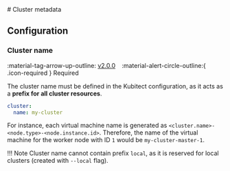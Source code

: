 [tag 2.0.0]: https://github.com/MusicDin/kubitect/releases/tag/v2.0.0

<div markdown="1" class="text-center">
# Cluster metadata
</div>

<div markdown="1" class="text-justify">

## Configuration

### Cluster name

:material-tag-arrow-up-outline: [v2.0.0][tag 2.0.0]
&ensp;
:material-alert-circle-outline:{ .icon-required } Required

The cluster name must be defined in the Kubitect configuration, as it acts as a **prefix for all cluster resources**.

```yaml
cluster:
  name: my-cluster
```

For instance, each virtual machine name is generated as `<cluster.name>-<node.type>-<node.instance.id>`.
Therefore, the name of the virtual machine for the worker node with ID `1` would be `my-cluster-master-1`.

!!! Note
    Cluster name cannot contain prefix `local`, as it is reserved for local clusters (created with `--local` flag).

</div>
